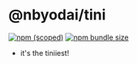 # @nbyodai/tini

[![npm (scoped)](https://img.shields.io/npm/v/@nbyodai/tini.svg?style=plastic)](https://github.com/nbyodai/tini)
[![npm bundle size](https://img.shields.io/bundlephobia/min/@nbyodai/tini.svg?style=plastic)](https://github.com/nbyodai/tini)

* it's the tiniiest!
